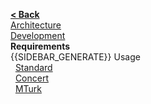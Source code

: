 [**< Back**](Home)  
[Architecture](Architecture)  
[Development](Development)  
**Requirements**  
{{SIDEBAR_GENERATE}}
Usage  
&nbsp;&nbsp;[Standard](Standard)  
&nbsp;&nbsp;[Concert](Concert)  
&nbsp;&nbsp;[MTurk](MTurk)  